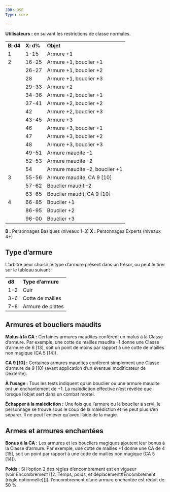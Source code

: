 ```yaml
---
JDR: OSE
Type: core

---
```


**Utilisateurs :** en suivant les restrictions de classe normales.

|   |   |   |
|---|---|---|
|**B: d4**|**X: d%**|**Objet**|
|1|1-15|Armure +1|
|2|16-25|Armure +1, bouclier +1|
||26-27|Armure +1, bouclier +2|
||28|Armure +1, bouclier +3|
||29-33|Armure +2|
||34-36|Armure +2, bouclier +1|
||37-41|Armure +2, bouclier +2|
||42|Armure +2, bouclier +3|
||43-45|Armure +3|
||46|Armure +3, bouclier +1|
||47|Armure +3, bouclier +2|
||48|Armure +3, bouclier +3|
||49-51|Armure maudite –1|
||52-53|Armure maudite –2|
||54|Armure maudite –2, bouclier +1|
|3|55-56|Armure maudite, CA 9 [10]|
||57-62|Bouclier maudit –2|
||63-65|Bouclier maudit, CA 9 [10]|
|4|66-85|Bouclier +1|
||86-95|Bouclier +2|
||96-00|Bouclier +3|
**B :** Personnages Basiques (niveaux 1–3) **X :** Personnages Experts (niveaux 4+)
## Type d’armure

L’arbitre peur choisir le type d’armure présent dans un trésor, ou peut le tirer sur le tableau suivant :

|   |   |
|---|---|
|**d8**|**Type d’armure**|
|1-2|Cuir|
|3-6|Cotte de mailles|
|7-8|Armure de plates|

## Armures et boucliers maudits

**Malus à la CA :** Certaines armures maudites confèrent un malus à la Classe d’armure. Par exemple, une cotte de mailles maudite –1 donne une Classe d’armure de 6 [13], soit un point de moins par rapport à une cotte de mailles non magique (CA 5 [14]).

**CA 9 [10] :** Certaines armures maudites confèrent simplement une Classe d’armure de 9 [10] (avant application d’un éventuel modificateur de Dextérité).

**À l’usage :** Tous les tests indiquent qu’un bouclier ou une armure maudite ont un enchantement de +1. La malédiction effective n’est révélée que lorsque l’objet sert dans un combat mortel.

**Échapper à la malédiction :** Une fois que l’armure ou le bouclier a servi, le personnage se trouve sous le coup de la malédiction et ne peut plus s’en séparer. Il ne peut l’enlever qu’avec l’aide de la magie.

## Armes et armures enchantées

**Bonus à la CA :** Les armures et les boucliers magiques ajoutent leur bonus à la Classe d’armure. Par exemple, une cotte de mailles +1 donne une CA de 4 [15], soit un point par rapport à une cotte de mailles non magique (CA 5 [14]).

**Poids :** Si l’option 2 des règles d’encombrement est en vigueur (voir Encombrement [[2. Temps, poids, et déplacement#Encombrement (règle optionnelle)]]), l’encombrement d’une armure enchantée est réduit de 50 %.